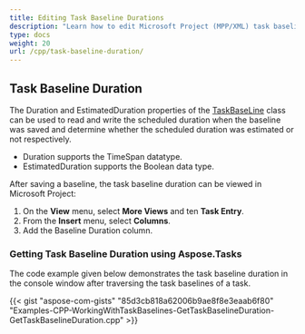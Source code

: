 ```yaml
---
title: Editing Task Baseline Durations
description: "Learn how to edit Microsoft Project (MPP/XML) task baseline durations using Aspose.Tasks for C++."
type: docs
weight: 20
url: /cpp/task-baseline-duration/
---
```


## **Task Baseline Duration**
The Duration and EstimatedDuration properties of the [TaskBaseLine](https://apireference.aspose.com/tasks/cpp/class/aspose.tasks.task_baseline) class can be used to read and write the scheduled duration when the baseline was saved and determine whether the scheduled duration was estimated or not respectively.

- Duration supports the TimeSpan datatype.
- EstimatedDuration supports the Boolean data type.

After saving a baseline, the task baseline duration can be viewed in Microsoft Project:

1. On the **View** menu, select **More Views** and ten **Task Entry**.
2. From the **Insert** menu, select **Columns**.
3. Add the Baseline Duration column.

### **Getting Task Baseline Duration using Aspose.Tasks**
The code example given below demonstrates the task baseline duration in the console window after traversing the task baselines of a task.

{{< gist "aspose-com-gists" "85d3cb818a62006b9ae8f8e3eaab6f80" "Examples-CPP-WorkingWithTaskBaselines-GetTaskBaselineDuration-GetTaskBaselineDuration.cpp" >}}
